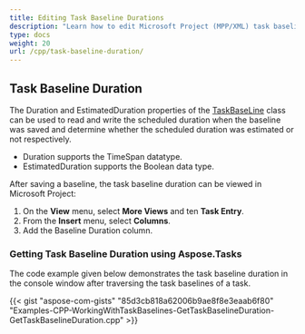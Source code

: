 ```yaml
---
title: Editing Task Baseline Durations
description: "Learn how to edit Microsoft Project (MPP/XML) task baseline durations using Aspose.Tasks for C++."
type: docs
weight: 20
url: /cpp/task-baseline-duration/
---
```


## **Task Baseline Duration**
The Duration and EstimatedDuration properties of the [TaskBaseLine](https://apireference.aspose.com/tasks/cpp/class/aspose.tasks.task_baseline) class can be used to read and write the scheduled duration when the baseline was saved and determine whether the scheduled duration was estimated or not respectively.

- Duration supports the TimeSpan datatype.
- EstimatedDuration supports the Boolean data type.

After saving a baseline, the task baseline duration can be viewed in Microsoft Project:

1. On the **View** menu, select **More Views** and ten **Task Entry**.
2. From the **Insert** menu, select **Columns**.
3. Add the Baseline Duration column.

### **Getting Task Baseline Duration using Aspose.Tasks**
The code example given below demonstrates the task baseline duration in the console window after traversing the task baselines of a task.

{{< gist "aspose-com-gists" "85d3cb818a62006b9ae8f8e3eaab6f80" "Examples-CPP-WorkingWithTaskBaselines-GetTaskBaselineDuration-GetTaskBaselineDuration.cpp" >}}
